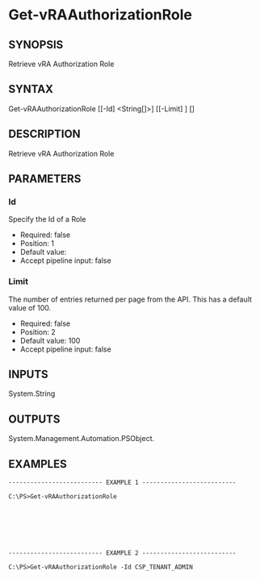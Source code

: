 # Get-vRAAuthorizationRole

## SYNOPSIS
    
Retrieve vRA Authorization Role

## SYNTAX
 Get-vRAAuthorizationRole [[-Id] <String[]>] [[-Limit] <String>] [<CommonParameters>]    

## DESCRIPTION

Retrieve vRA Authorization Role

## PARAMETERS


### Id

Specify the Id of a Role

* Required: false
* Position: 1
* Default value: 
* Accept pipeline input: false

### Limit

The number of entries returned per page from the API. This has a default value of 100.

* Required: false
* Position: 2
* Default value: 100
* Accept pipeline input: false

## INPUTS

System.String

## OUTPUTS

System.Management.Automation.PSObject.

## EXAMPLES
```
-------------------------- EXAMPLE 1 --------------------------

C:\PS>Get-vRAAuthorizationRole







-------------------------- EXAMPLE 2 --------------------------

C:\PS>Get-vRAAuthorizationRole -Id CSP_TENANT_ADMIN
```

